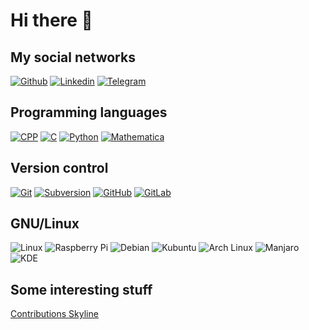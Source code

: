 # Hi there 👋

## My social networks

[![Github][github-image]][github] [![Linkedin][linkedin-image]][linkedin] [![Telegram][telegram-image]][telegram]

[github-image]: https://img.shields.io/badge/GitHub-000000?style=for-the-badge&logo=GitHub&logoColor=white
[github]: https://github.com/loumalouomega/

[linkedin-image]: https://img.shields.io/badge/Linkedin-0A66C2?style=for-the-badge&logo=Linkedin&logoColor=white
[linkedin]: linkedin.com/in/vicentemataix

[telegram-image]: https://img.shields.io/static/v1?style=for-the-badge&message=Telegram&color=26A5E4&logo=Telegram&logoColor=FFFFFF&label=
[telegram]: https://t.me/vicente_mataix

## Programming languages

[![CPP][cpp-image]][cpp] [![C][c-image]][c] [![Python][python-image]][python] [![Mathematica][mathematica-image]][mathematica]

[c-image]: https://img.shields.io/badge/C-A8B9CC?style=for-the-badge&logo=c&logoColor=white
[c]: https://isocpp.org/

[cpp-image]: https://img.shields.io/badge/C++-00599C?style=for-the-badge&logo=c%2B%2B&logoColor=white
[cpp]: https://isocpp.org/

[python-image]: https://img.shields.io/badge/Python-3776AB?style=for-the-badge&logo=python&logoColor=white
[python]: https://www.python.org/

[mathematica-image]: https://img.shields.io/badge/Mathematica-DD1100?style=for-the-badge&logo=Wolfram+Mathematica&logoColor=white
[mathematica]: https://www.wolfram.com/mathematica/

## Version control 

[![Git][git-image]][git] [![Subversion][svn-image]][svn] [![GitHub][github-image]][github] [![GitLab][gitlab-image]][gitlab]

[git-image]: https://img.shields.io/static/v1?style=for-the-badge&message=Git&color=F05032&logo=Git&logoColor=FFFFFF&label=
[git]: https://git-scm.com/

[svn-image]: https://img.shields.io/static/v1?style=for-the-badge&message=Subversion&color=809CC9&logo=Subversion&logoColor=FFFFFF&label=
[svn]: https://subversion.apache.org/

[github-image]: https://img.shields.io/static/v1?style=for-the-badge&message=GitHub&color=181717&logo=GitHub&logoColor=FFFFFF&label=
[github]: https://github.com/

[gitlab-image]: https://img.shields.io/static/v1?style=for-the-badge&message=GitLab&color=222222&logo=GitLab&logoColor=FCA121&label=
[gitlab]: https://about.gitlab.com/

## GNU/Linux

![Linux](https://img.shields.io/static/v1?style=for-the-badge&message=Linux&color=222222&logo=Linux&logoColor=FCC624&label=) ![Raspberry Pi](https://img.shields.io/static/v1?style=for-the-badge&message=Raspberry+Pi&color=A22846&logo=Raspberry+Pi&logoColor=FFFFFF&label=) ![Debian](https://img.shields.io/static/v1?style=for-the-badge&message=Debian&color=A81D33&logo=Debian&logoColor=FFFFFF&label=) ![Kubuntu](https://img.shields.io/static/v1?style=for-the-badge&message=Kubuntu&color=0079C1&logo=Kubuntu&logoColor=FFFFFF&label=) ![Arch Linux](https://img.shields.io/static/v1?style=for-the-badge&message=Arch+Linux&color=1793D1&logo=Arch+Linux&logoColor=FFFFFF&label=) ![Manjaro](https://img.shields.io/static/v1?style=for-the-badge&message=Manjaro&color=222222&logo=Manjaro&logoColor=35BF5C&label=) ![KDE](https://img.shields.io/static/v1?style=for-the-badge&message=KDE&color=1D99F3&logo=KDE&logoColor=FFFFFF&label=)

## Some interesting stuff

[Contributions Skyline](https://skyline.github.com/loumalouomega/2020)
